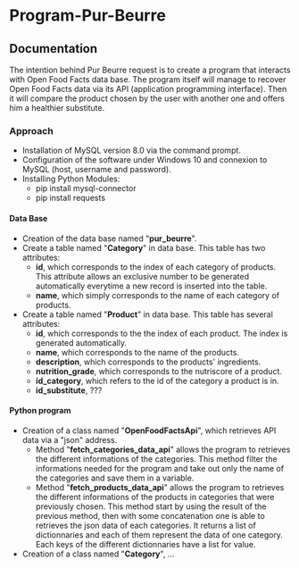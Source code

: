 # Program-Pur-Beurre

## Documentation
The intention behind Pur Beurre request is to create a program that interacts with Open Food Facts data base. The program itself will manage to recover Open Food Facts data via its API (application programming interface). Then it will compare the product chosen by the user with another one and offers him a healthier substitute.

### Approach
- Installation of MySQL version 8.0 via the command prompt.
- Configuration of the software under Windows 10 and connexion to MySQL (host, username and password).
- Installing Python Modules:
    - pip install mysql-connector
    - pip install requests

#### Data Base
- Creation of the data base named "__pur_beurre__".
- Create a table named "__Category__" in data base. This table has two attributes:
    - __id__, which corresponds to the index of each category of products. This attribute allows an exclusive number to be generated automatically everytime a new record is inserted into the table.
    - __name__, which simply corresponds to the name of each category of products.
- Create a table named "__Product__" in data base. This table has several attributes:
    - __id__, which corresponds to the the index of each product. The index is generated automatically.
    - __name__, which corresponds to the name of the products.
    - __description__, which corresponds to the products' ingredients.
    - __nutrition_grade__, which corresponds to the nutriscore of a product.
    - __id_category__, which refers to the id of the category a product is in.
    - __id_substitute__, ???

#### Python program
- Creation of a class named "__OpenFoodFactsApi__", which retrieves API data via a "json" address.
    - Method "__fetch_categories_data_api__" allows the program to retrieves the different informations of the categories. This method filter the informations needed for the program and take out only the name of the categories and save them in a variable.
    - Method "__fetch_products_data_api__" allows the program to retrieves the different informations of the products in categories that were previously chosen. This method start by using the result of the previous method, then with some concatenation one is able to retrieves the json data of each categories. It returns a list of dictionnaries and each of them represent the data of one category. Each keys of the different dictionnaries have a list for value.
- Creation of a class named "__Category__", ...
